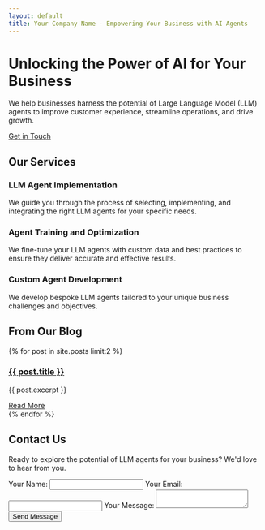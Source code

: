 ```yaml
---
layout: default
title: Your Company Name - Empowering Your Business with AI Agents
---
```


<div class="hero">
  <div class="hero-inner">
    <h1>Unlocking the Power of AI for Your Business</h1>
    <p>We help businesses harness the potential of Large Language Model (LLM) agents to improve customer experience, streamline operations, and drive growth.</p>
    <a href="#contact" class="button">Get in Touch</a>
  </div>
</div>

<section class="services">
  <h2>Our Services</h2>
  <div class="service-grid">
    <div class="service">
      <h3>LLM Agent Implementation</h3>
      <p>We guide you through the process of selecting, implementing, and integrating the right LLM agents for your specific needs.</p>
    </div>
    <div class="service">
      <h3>Agent Training and Optimization</h3>
      <p>We fine-tune your LLM agents with custom data and best practices to ensure they deliver accurate and effective results.</p>
    </div>
    <div class="service">
      <h3>Custom Agent Development</h3>
      <p>We develop bespoke LLM agents tailored to your unique business challenges and objectives.</p>
    </div>
  </div>
</section>

<section class="blog">
  <h2>From Our Blog</h2>
  <div class="blog-grid">
    {% for post in site.posts limit:2 %}
      <div class="blog-post">
        <h3><a href="{{ post.url }}">{{ post.title }}</a></h3>
        <p>{{ post.excerpt }}</p>
        <a href="{{ post.url }}" class="read-more">Read More</a>
      </div>
    {% endfor %}
  </div>
</section>

<section class="contact" id="contact">
  <h2>Contact Us</h2>
  <p>Ready to explore the potential of LLM agents for your business? We'd love to hear from you.</p>
  <form action="https://formspree.io/your@email.com" method="POST">
    <label for="name">Your Name:</label>
    <input type="text" id="name" name="name" required>
    <label for="email">Your Email:</label>
    <input type="email" id="email" name="email" required>
    <label for="message">Your Message:</label>
    <textarea id="message" name="message" required></textarea>
    <button type="submit">Send Message</button>
  </form>
</section>
